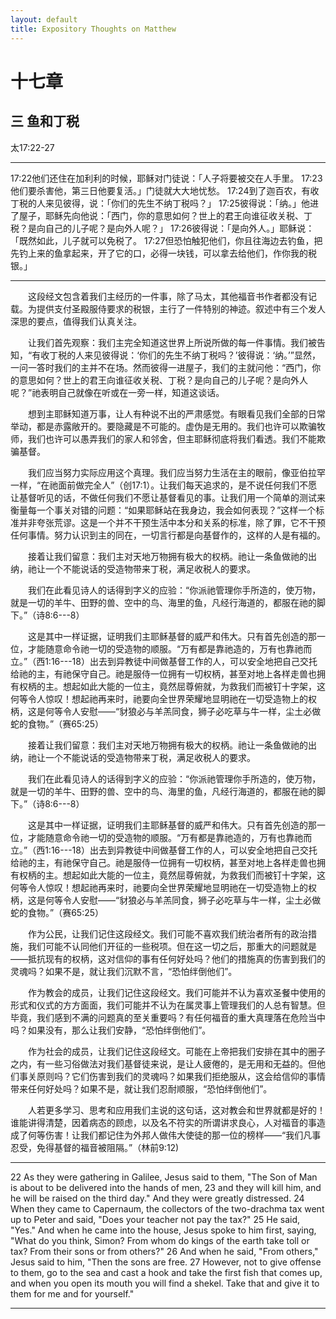 ```yaml
---
layout: default
title: Expository Thoughts on Matthew
---
```


# 十七章

## 三 鱼和丁税

太17:22-27

***

17:22他们还住在加利利的时候，耶稣对门徒说：「人子将要被交在人手里。
17:23他们要杀害他，第三日他要复活。」门徒就大大地忧愁。
17:24到了迦百农，有收丁税的人来见彼得，说：「你们的先生不纳丁税吗？」
17:25彼得说：「纳。」他进了屋子，耶稣先向他说：「西门，你的意思如何？世上的君王向谁征收关税、丁税？是向自己的儿子呢？是向外人呢？」
17:26彼得说：「是向外人。」耶稣说：「既然如此，儿子就可以免税了。
17:27但恐怕触犯他们，你且往海边去钓鱼，把先钓上来的鱼拿起来，开了它的口，必得一块钱，可以拿去给他们，作你我的税银。」

***

&emsp;&emsp;这段经文包含着我们主经历的一件事，除了马太，其他福音书作者都没有记载。为提供支付圣殿服侍要求的税银，主行了一件特别的神迹。叙述中有三个发人深思的要点，值得我们认真关注。

&emsp;&emsp;让我们首先观察：我们主完全知道这世界上所说所做的每一件事情。我们被告知，“有收丁税的人来见彼得说：‘你们的先生不纳丁税吗？’彼得说：‘纳。’”显然，一问一答时我们的主并不在场。然而彼得一进屋子，我们的主就问他：“西门，你的意思如何？世上的君王向谁征收关税、丁税？是向自己的儿子呢？是向外人呢？”祂表明自己就像在听或在一旁一样，知道这谈话。

&emsp;&emsp;想到主耶稣知道万事，让人有种说不出的严肃感觉。有眼看见我们全部的日常举动，都是赤露敞开的。要隐藏是不可能的。虚伪是无用的。我们也许可以欺骗牧师，我们也许可以愚弄我们的家人和邻舍，但主耶稣彻底将我们看透。我们不能欺骗基督。

&emsp;&emsp;我们应当努力实际应用这个真理。我们应当努力生活在主的眼前，像亚伯拉罕一样，“在祂面前做完全人”（创17:1）。让我们每天追求的，是不说任何我们不愿让基督听见的话，不做任何我们不愿让基督看见的事。让我们用一个简单的测试来衡量每一个事关对错的问题：“如果耶稣站在我身边，我会如何表现？”这样一个标准并非夸张荒谬。这是一个并不干预生活中本分和关系的标准，除了罪，它不干预任何事情。努力认识到主的同在，一切言行都是向基督作的，这样的人是有福的。

&emsp;&emsp;接着让我们留意：我们主对天地万物拥有极大的权柄。祂让一条鱼做祂的出纳，祂让一个不能说话的受造物带来丁税，满足收税人的要求。

&emsp;&emsp;我们在此看见诗人的话得到字义的应验：“你派祂管理你手所造的，使万物，就是一切的羊牛、田野的兽、空中的鸟、海里的鱼，凡经行海道的，都服在祂的脚下。”（诗8:6---8）

&emsp;&emsp;这是其中一样证据，证明我们主耶稣基督的威严和伟大。只有首先创造的那一位，才能随意命令祂一切的受造物的顺服。“万有都是靠祂造的，万有也靠祂而立。”（西1:16---18）出去到异教徒中间做基督工作的人，可以安全地把自己交托给祂的主，有祂保守自己。祂是服侍一位拥有一切权柄，甚至对地上各样走兽也拥有权柄的主。想起如此大能的一位主，竟然屈尊俯就，为救我们而被钉十字架，这何等令人惊叹！想起祂再来时，祂要向全世界荣耀地显明祂在一切受造物上的权柄，这是何等令人安慰——“豺狼必与羊羔同食，狮子必吃草与牛一样，尘土必做蛇的食物。”（赛65:25）

&emsp;&emsp;接着让我们留意：我们主对天地万物拥有极大的权柄。祂让一条鱼做祂的出纳，祂让一个不能说话的受造物带来丁税，满足收税人的要求。

&emsp;&emsp;我们在此看见诗人的话得到字义的应验：“你派祂管理你手所造的，使万物，就是一切的羊牛、田野的兽、空中的鸟、海里的鱼，凡经行海道的，都服在祂的脚下。”（诗8:6---8）

&emsp;&emsp;这是其中一样证据，证明我们主耶稣基督的威严和伟大。只有首先创造的那一位，才能随意命令祂一切的受造物的顺服。“万有都是靠祂造的，万有也靠祂而立。”（西1:16---18）出去到异教徒中间做基督工作的人，可以安全地把自己交托给祂的主，有祂保守自己。祂是服侍一位拥有一切权柄，甚至对地上各样走兽也拥有权柄的主。想起如此大能的一位主，竟然屈尊俯就，为救我们而被钉十字架，这何等令人惊叹！想起祂再来时，祂要向全世界荣耀地显明祂在一切受造物上的权柄，这是何等令人安慰——“豺狼必与羊羔同食，狮子必吃草与牛一样，尘土必做蛇的食物。”（赛65:25）

&emsp;&emsp;作为公民，让我们记住这段经文。我们可能不喜欢我们统治者所有的政治措施，我们可能不认同他们开征的一些税项。但在这一切之后，那重大的问题就是——抵抗现有的权柄，这对信仰的事有任何好处吗？他们的措施真的伤害到我们的灵魂吗？如果不是，就让我们沉默不言，“恐怕绊倒他们”。

&emsp;&emsp;作为教会的成员，让我们记住这段经文。我们可能并不认为喜欢圣餐中使用的形式和仪式的方方面面，我们可能并不认为在属灵事上管理我们的人总有智慧。但毕竟，我们感到不满的问题真的至关重要吗？有任何福音的重大真理落在危险当中吗？如果没有，那么让我们安静，“恐怕绊倒他们”。

&emsp;&emsp;作为社会的成员，让我们记住这段经文。可能在上帝把我们安排在其中的圈子之内，有一些习俗做法对我们基督徒来说，是让人疲倦的，是无用和无益的。但他们事关原则吗？它们伤害到我们的灵魂吗？如果我们拒绝服从，这会给信仰的事情带来任何好处吗？如果不是，就让我们忍耐顺服，“恐怕绊倒他们”。

&emsp;&emsp;人若更多学习、思考和应用我们主说的这句话，这对教会和世界就都是好的！谁能讲得清楚，因着病态的顾虑，以及名不符实的所谓讲求良心，人对福音的事造成了何等伤害！让我们都记住为外邦人做伟大使徒的那一位的榜样——“我们凡事忍受，免得基督的福音被阻隔。”（林前9:12)  

***

22 As they were gathering in Galilee, Jesus said to them, "The Son of Man is about to be delivered into the hands of men, 23 and they will kill him, and he will be raised on the third day." And they were greatly distressed. 24 When they came to Capernaum, the collectors of the two-drachma tax went up to Peter and said, "Does your teacher not pay the tax?" 25 He said, "Yes." And when he came into the house, Jesus spoke to him first, saying, "What do you think, Simon? From whom do kings of the earth take toll or tax? From their sons or from others?" 26 And when he said, "From others," Jesus said to him, "Then the sons are free. 27 However, not to give offense to them, go to the sea and cast a hook and take the first fish that comes up, and when you open its mouth you will find a shekel. Take that and give it to them for me and for yourself."

***
